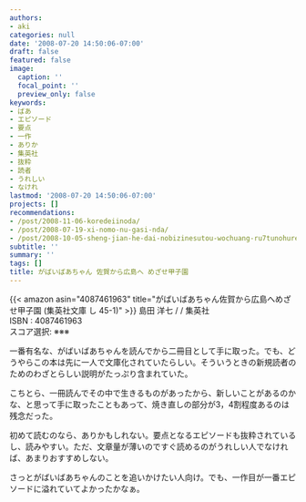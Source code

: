 ```yaml
---
authors:
- aki
categories: null
date: '2008-07-20 14:50:06-07:00'
draft: false
featured: false
image:
  caption: ''
  focal_point: ''
  preview_only: false
keywords:
- ばあ
- エピソード
- 要点
- 一作
- ありか
- 集英社
- 抜粋
- 読者
- うれしい
- なけれ
lastmod: '2008-07-20 14:50:06-07:00'
projects: []
recommendations:
- /post/2008-11-06-koredeiinoda/
- /post/2008-07-19-xi-nomo-nu-gasi-nda/
- /post/2008-10-05-sheng-jian-he-dai-nobizinesutou-wochuang-ru7tunohuremuwakuli-bizinesusi-kao-fa-noji-ben-toshi-jian/
subtitle: ''
summary: ''
tags: []
title: がばいばあちゃん 佐賀から広島へ めざせ甲子園
---
```


{{< amazon asin="4087461963" title="がばいばあちゃん佐賀から広島へめざせ甲子園 (集英社文庫 し 45-1)" >}}
島田 洋七 / / 集英社  
ISBN : 4087461963  
スコア選択: ※※※  
  
一番有名な、がばいばあちゃんを読んでから二冊目として手に取った。でも、どうやらこの本は先に一人で文庫化されていたらしい。そういうときの新規読者のためのわざとらしい説明がたっぷり含まれていた。  
  
こちとら、一冊読んでその中で生きるものがあったから、新しいことがあるのかな、と思って手に取ったこともあって、焼き直しの部分が3，4割程度あるのは残念だった。  
  
初めて読むのなら、ありかもしれない。要点となるエピソードも抜粋されているし、読みやすい。ただ、文章量が薄いのですぐ読めるのがうれしい人でなければ、あまりおすすめしない。  
  
さっとがばいばあちゃんのことを追いかけたい人向け。でも、一作目が一番エピソードに溢れていてよかったかなぁ。